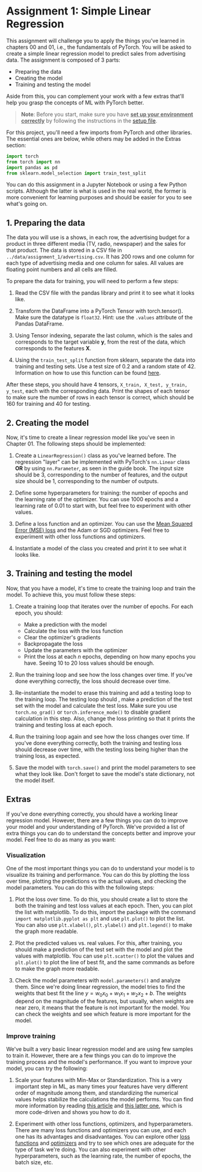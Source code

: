 # Assignment 1: Simple Linear Regression

This assignment will challenge you to apply the things you've learned in chapters 00 and 01, i.e., the fundamentals of PyTorch. You will be asked to create a simple linear regression model to predict sales from advertising data. The assignment is composed of 3 parts:
- Preparing the data
- Creating the model
- Training and testing the model

Aside from this, you can complement your work with a few extras that'll help you grasp the concepts of ML with PyTorch better.

> **Note**: Before you start, make sure you have <ins>**set up your environment correctly**</ins> by following the instructions in the [setup file](../../setup.ipynb).

For this project, you'll need a few imports from PyTorch and other libraries. The essential ones are below, while others may be added in the Extras section:

```python
import torch
from torch import nn
import pandas as pd
from sklearn.model_selection import train_test_split
```

You can do this assignment in a Jupyter Notebook or using a few Python scripts. Although the latter is what is used in the real world, the former is more convenient for learning purposes and should be easier for you to see what's going on.

## 1. Preparing the data

The data you will use is a shows, in each row, the advertising budget for a product in three different media (TV, radio, newspaper) and the sales for that product. The data is stored in a CSV file in `../data/assignment_1/advertising.csv`. It has 200 rows and one column for each type of advertising media and one column for sales. All values are floating point numbers and all cells are filled.

To prepare the data for training, you will need to perform a few steps:

1. Read the CSV file with the pandas library and print it to see what it looks like.

2. Transform the DataFrame into a PyTorch Tensor with torch.tensor(). Make sure the datatype is `float32`. Hint: use the `.values` attribute of the Pandas DataFrame.

3. Using Tensor indexing, separate the last column, which is the sales and corresponds to the target variable **y**, from the rest of the data, which corresponds to the features **X**.

4. Using the `train_test_split` function from sklearn, separate the data into training and testing sets. Use a test size of 0.2 and a random state of 42. Information on how to use this function can be found [here](https://scikit-learn.org/stable/modules/generated/sklearn.model_selection.train_test_split.html).

After these steps, you should have 4 tensors, `X_train, X_test, y_train, y_test`, each with the corresponding data. Print the shapes of each tensor to make sure the number of rows in each tensor is correct, which should be 160 for training and 40 for testing.

## 2. Creating the model

Now, it's time to create a linear regression model like you've seen in Chapter 01. The following steps should be implemented:

1. Create a `LinearRegression()` class as you've learned before. The regression "layer" can be implemented with PyTorch's `nn.Linear` class **OR** by using `nn.Parameter`, as seen in the guide book. The input size should be 3, corresponding to the number of features, and the output size should be 1, corresponding to the number of outputs.

2. Define some hyperparameters for training: the number of epochs and the learning rate of the optimizer. You can use 1000 epochs and a learning rate of 0.01 to start with, but feel free to experiment with other values.

3. Define a loss function and an optimizer. You can use the [Mean Squared Error (MSE) loss](https://pytorch.org/docs/stable/generated/torch.nn.MSELoss.html) and the Adam or SGD optimizers. Feel free to experiment with other loss functions and optimizers.

4. Instantiate a model of the class you created and print it to see what it looks like.

## 3. Training and testing the model

Now, that you have a model, it's time to create the training loop and train the model. To achieve this, you must follow these steps:

1. Create a training loop that iterates over the number of epochs. For each epoch, you should:
	- Make a prediction with the model
	- Calculate the loss with the loss function
	- Clear the optimizer's gradients
	- Backpropagate the loss
	- Update the parameters with the optimizer
	- Print the loss at each *n* epochs, depending on how many epochs you have. Seeing 10 to 20 loss values should be enough.

2. Run the training loop and see how the loss changes over time. If you've done everything correctly, the loss should decrease over time.

3. Re-instantiate the model to erase this training and add a testing loop to the training loop. The testing loop should , make a prediction of the test set with the model and calculate the test loss. Make sure you use `torch.no_grad()` or `torch.inference_mode()` to disable gradient calculation in this step. Also, change the loss printing so that it prints the training and testing loss at each epoch.

4. Run the training loop again and see how the loss changes over time. If you've done everything correctly, both the training and testing loss should decrease over time, with the testing loss being higher than the training loss, as expected.

5. Save the model with `torch.save()` and print the model parameters to see what they look like. Don't forget to save the model's state dictionary, not the model itself.

## Extras

If you've done everything correctly, you should have a working linear regression model. However, there are a few things you can do to improve your model and your understanding of PyTorch. We've provided a list of extra things you can do to understand the concepts better and improve your model. Feel free to do as many as you want:

### Visualization

One of the most important things you can do to understand your model is to visualize its training and performance. You can do this by plotting the loss over time, plotting the predictions vs the actual values, and checking the model parameters. You can do this with the following steps:

1. Plot the loss over time. To do this, you should create a list to store the both the training and test loss values at each epoch. Then, you can plot the list with matplotlib. To do this, import the package with the command `import matplotlib.pyplot as plt` and use `plt.plot()` to plot the list. You can also use `plt.xlabel()`, `plt.ylabel()` and `plt.legend()` to make the graph more readable.

2. Plot the predicted values vs. real values. For this, after training, you should make a prediction of the test set with the model and plot the values with matplotlib. You can use `plt.scatter()` to plot the values and `plt.plot()` to plot the line of best fit, and the same commands as before to make the graph more readable.

3. Check the model parameters with `model.parameters()` and analyze them. Since we're doing linear regression, the model tries to find the weights that best fit the line $y= w_0 x_0 + w_1 x_1 + w_2 x_2 + b$. The weights depend on the magnitude of the features, but usually, when weights are near zero, it means that the feature is not important for the model. You can check the weights and see which feature is more important for the model.

### Improve training

We've built a very basic linear regression model and are using few samples to train it. However, there are a few things you can do to improve the training process and the model's performance. If you want to improve your model, you can try the following:

1. Scale your features with Min-Max or Standardization. This is a very important step in ML, as many times your features have very different order of magnitude among them, and standardizing the numerical values helps stabilize the calculations the model performs. You can find more information by reading [this article](https://medium.com/@soniaman809/feature-scaling-in-machine-learning-regularization-and-normalization-40d1091a45f8) and [this latter one](https://www.geeksforgeeks.org/ml-feature-scaling-part-2/), which is more code-driven and shows you how to do it.

2. Experiment with other loss functions, optimizers, and hyperparameters. There are many loss functions and optimizers you can use, and each one has its advantages and disadvantages. You can explore other [loss functions](https://pytorch.org/docs/stable/nn.html#loss-functions) and  [optimizers](https://pytorch.org/docs/stable/optim.html) and try to see which ones are adequate for the type of task we're doing. You can also experiment with other hyperparameters, such as the learning rate, the number of epochs, the batch size, etc.